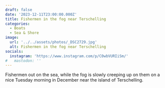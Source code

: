 ```yaml
---
draft: false
date: '2023-12-11T23:00:00.000Z'
title: Fishermen in the fog near Terschelling
categories:
  - Boats
  - Sea & Shore
image:
  url: '../../assets/photos/_DSC2729.jpg'
  alt: Fishermen in the fog near Terschelling
socials:
  instagram: 'https://www.instagram.com/p/C0wbVURIiSm/'
#   mastodon: ''
---
```


Fishermen out on the sea, while the fog is slowly creeping up on them on a nice Tuesday morning in December near the island of Terschelling.